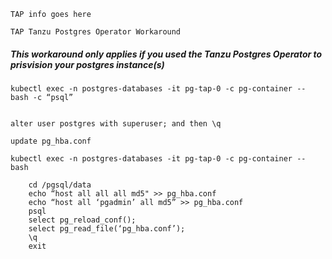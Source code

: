 ```TAP info goes here```




```TAP Tanzu Postgres Operator Workaround```


##### This workaround only applies if you used the Tanzu Postgres Operator to prisvision your postgres instance(s)



````
kubectl exec -n postgres-databases -it pg-tap-0 -c pg-container -- bash -c “psql”


alter user postgres with superuser; and then \q

````


```update pg_hba.conf```


````
kubectl exec -n postgres-databases -it pg-tap-0 -c pg-container -- bash

    cd /pgsql/data
    echo “host all all all md5" >> pg_hba.conf
    echo “host all ‘pgadmin’ all md5” >> pg_hba.conf
    psql
    select pg_reload_conf();
    select pg_read_file(‘pg_hba.conf’);
    \q
    exit

````
